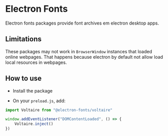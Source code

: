 # Electron Fonts

Electron fonts packages provide font archives em electron desktop apps.

## Limitations

These packages may not work in `BrowserWindow` instances that loaded online webpages. That happens because electron by default not allow load local resources in webpages.

## How to use

* Install the package

* On your `preload.js`, add:

```ts
import Voltaire from "@electron-fonts/voltaire"

window.addEventListener("DOMContentLoaded", () => {
    Voltaire.inject()
})
```
